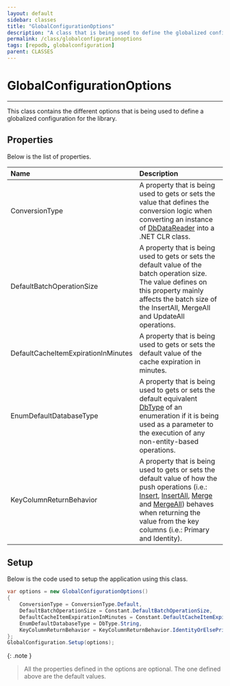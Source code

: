 ```yaml
---
layout: default
sidebar: classes
title: "GlobalConfigurationOptions"
description: "A class that is being used to define the globalized configurations for the application."
permalink: /class/globalconfigurationoptions
tags: [repodb, globalconfiguration]
parent: CLASSES
---
```


# GlobalConfigurationOptions

---

This class contains the different options that is being used to define a globalized configuration for the library.

## Properties

Below is the list of properties.

| Name | Description |
|:-----|:------------|
| ConversionType | A property that is being used to gets or sets the value that defines the conversion logic when converting an instance of [DbDataReader](https://learn.microsoft.com/en-us/dotnet/api/system.data.common.dbdatareader?view=net-6.0) into a .NET CLR class. |
| DefaultBatchOperationSize | A property that is being used to gets or sets the default value of the batch operation size. The value defines on this property mainly affects the batch size of the InsertAll, MergeAll and UpdateAll operations. |
| DefaultCacheItemExpirationInMinutes | A property that is being used to gets or sets the default value of the cache expiration in minutes. |
| EnumDefaultDatabaseType | A property that is being used to gets or sets the default equivalent [DbType](https://learn.microsoft.com/en-us/dotnet/api/system.data.dbtype?view=net-6.0) of an enumeration if it is being used as a parameter to the execution of any non-entity-based operations. |
| KeyColumnReturnBehavior | A property that is being used to gets or sets the default value of how the push operations (i.e.: [Insert](/operation/insert), [InsertAll](/operation/insertall), [Merge](/operation/m\erge) and [MergeAll](/operation/mergeall)) behaves when returning the value from the key columns (i.e.: Primary and Identity). 

## Setup

Below is the code used to setup the application using this class.

```csharp
var options = new GlobalConfigurationOptions()
{
    ConversionType = ConversionType.Default,
    DefaultBatchOperationSize = Constant.DefaultBatchOperationSize,
    DefaultCacheItemExpirationInMinutes = Constant.DefaultCacheItemExpirationInMinutes,
    EnumDefaultDatabaseType = DbType.String,
    KeyColumnReturnBehavior = KeyColumnReturnBehavior.IdentityOrElsePrimary
};
GlobalConfiguration.Setup(options);
```

{: .note }
> All the properties defined in the options are optional. The one defined above are the default values.